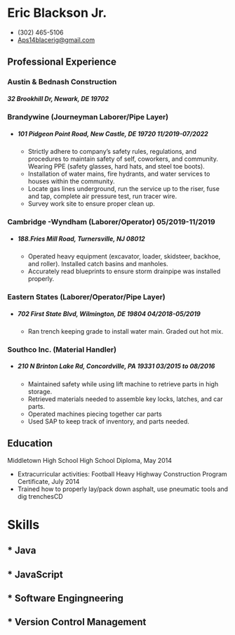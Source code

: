 # Eric Blackson Jr.
* (302) 465-5106
* Aps14blacerig@gmail.com

## Professional Experience
### Austin & Bednash Construction 
##### 32 Brookhill Dr, Newark, DE 19702

### Brandywine (Journeyman Laborer/Pipe Layer) 
* ##### 101 Pidgeon Point Road, New Castle, DE 19720 11/2019-07/2022 
    * Strictly adhere to company’s safety rules, regulations, and procedures to maintain safety of self, 
    coworkers, and community. Wearing PPE (safety glasses, hard hats, and steel toe boots). 
    * Installation of water mains, fire hydrants, and water services to houses within the community. 
    * Locate gas lines underground, run the service up to the riser, fuse and tap, complete air pressure test, run 
    tracer wire. 
    * Survey work site to ensure proper clean up. 

### Cambridge -Wyndham (Laborer/Operator) 05/2019-11/2019
* ##### 188.Fries Mill Road, Turnersville, NJ 08012
    * Operated heavy equipment (excavator, loader, skidsteer, backhoe, and roller). Installed catch basins and 
    manholes. 
    * Accurately read blueprints to ensure storm drainpipe was installed properly. 

### Eastern States (Laborer/Operator/Pipe Layer)
* ##### 702 First State Blvd, Wilmington, DE 19804 04/2018-05/2019
    * Ran trench keeping grade to install water main. Graded out hot mix. 

### Southco Inc. (Material Handler) 
* ##### 210 N Brinton Lake Rd, Concordville, PA 19331 03/2015 to 08/2016
    * Maintained safety while using lift machine to retrieve parts in high storage. 
    * Retrieved materials needed to assemble key locks, latches, and car parts. 
    * Operated machines piecing together car parts
    * Used SAP to keep track of inventory, and parts needed.

## Education
Middletown High School
High School Diploma, May 2014
* Extracurricular activities: Football 
Heavy Highway Construction Program
Certificate, July 2014
* Trained how to properly lay/pack down asphalt, use pneumatic tools and dig trenchesCD  

# Skills
## * Java
## * JavaScript
## * Software Engingneering 
## * Version Control Management

